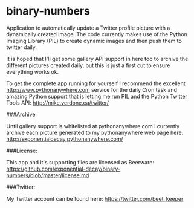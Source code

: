 binary-numbers
==============

Application to automatically update a Twitter profile picture with a dynamically created image. The code currently
makes use of the Python Imaging Library (PIL) to create dynamic images and then push them to twitter daily. 

It is hoped that I'll get some gallery API support in here too to archive the different pictures created daily, 
but this is just a first cut to ensure everything works ok.

To get the complete app running for yourself I recommend the excellent http://www.pythonanywhere.com service for the daily
Cron task and amazing Python support that is letting me run PIL and the Python Twitter Tools API: http://mike.verdone.ca/twitter/

###Archive

Until gallery support is whitelisted at pythonanywhere.com I currently archive each picture generated to my
pythonanywhere web page here: http://exponentialdecay.pythonanywhere.com/

###License:

This app and it's supporting files are licensed as Beerware: https://github.com/exponential-decay/binary-numbers/blob/master/license.md

###Twitter:

My Twitter account can be found here: https://twitter.com/beet_keeper
